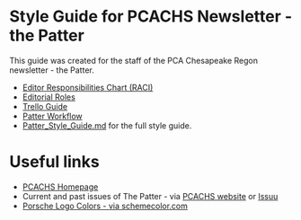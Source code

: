 # Style Guide for PCACHS Newsletter - the Patter

This guide was created for the staff of the PCA Chesapeake Regon newsletter - the Patter.

- [Editor Responsibilities Chart (RACI)](Editor_RACI.md)
- [Editorial Roles](Editorial_Roles.md)
- [Trello Guide](Trello.md)
- [Patter Workflow](Patter_Workflow.pdf)
- [Patter_Style_Guide.md](Patter_Style_Guide.md) for the full style guide.

# Useful links

- [PCACHS Homepage](https://pcachs.org/)
- Current and past issues of The Patter - via [PCACHS website](https://pcachs.org/monthly-news/) or [Issuu](https://issuu.com/pcachs)
- [Porsche Logo Colors - via schemecolor.com](https://www.schemecolor.com/porsche-logo-colors.php)